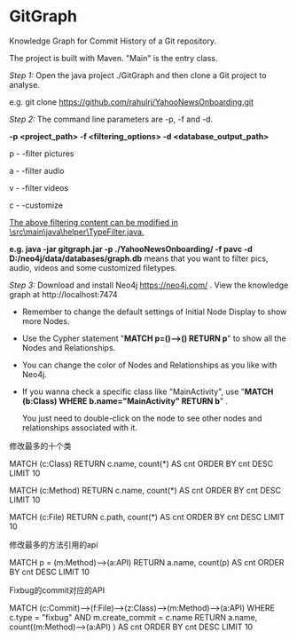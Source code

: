 # GitGraph

Knowledge Graph for Commit History of a Git repository. 

The project is built with Maven. "Main" is the entry class.

*Step 1:* Open the java project ./GitGraph and then clone a Git project to analyse.

e.g. git clone https://github.com/rahulrj/YahooNewsOnboarding.git

*Step 2:* The command line parameters are -p, -f and -d.

**-p &lt;project_path&gt; -f &lt;filtering_options&gt; -d &lt;database_output_path&gt;**

p  - -filter pictures

a  - -filter audio

v  - -filter videos

c  - -customize 

<u>The above filtering content can be modified in \src\main\java\helper\TypeFilter.java.</u>

**e.g.  java -jar gitgraph.jar -p ./YahooNewsOnboarding/ -f pavc -d D:/neo4j/data/databases/graph.db** means that you want to filter pics, audio, videos and some customized filetypes.

*Step 3:* Download and install Neo4j https://neo4j.com/ . View the knowledge graph at http://localhost:7474

- Remember to change the default settings of Initial Node Display to show more Nodes.

- Use the Cypher statement "**MATCH p=()-->() RETURN p**" to show all the Nodes and Relationships.

- You can change the color of Nodes and Relationships as you like with Neo4j.

- If you wanna check a specific class like "MainActivity", use "**MATCH (b:Class) WHERE b.name="MainActivity" RETURN b**" .

  You just need to double-click on the node to see other nodes and relationships associated with it.


修改最多的十个类

MATCH (c:Class)  RETURN c.name, count(*) AS cnt ORDER BY cnt DESC LIMIT 10

MATCH (c:Method) RETURN c.name, count(*) AS cnt ORDER BY cnt DESC LIMIT 10

MATCH (c:File) RETURN c.path, count(*) AS cnt ORDER BY cnt DESC LIMIT 10

修改最多的方法引用的api

MATCH p = (m:Method)-->(a:API) RETURN a.name, count(p) AS cnt ORDER BY cnt DESC LIMIT 10

Fixbug的commit对应的API

MATCH (c:Commit)-->(f:File)-->(z:Class)-->(m:Method)-->(a:API) WHERE c.type = "fixbug" AND m.create_commit = c.name RETURN a.name, count((m:Method)-->(a:API) ) AS cnt ORDER BY cnt DESC LIMIT 10
